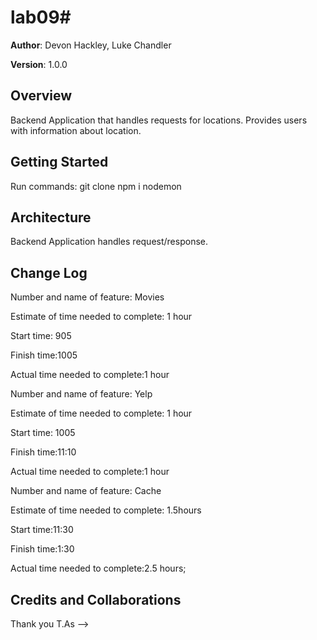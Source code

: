 # lab09#

**Author**: Devon Hackley, Luke Chandler

**Version**: 1.0.0

## Overview
Backend Application that handles requests for locations. Provides users with information about location.

## Getting Started
Run commands:
git clone
npm i
nodemon

## Architecture
Backend Application handles request/response.

## Change Log

Number and name of feature: Movies

Estimate of time needed to complete: 1 hour

Start time: 905

Finish time:1005

Actual time needed to complete:1 hour

Number and name of feature: Yelp 

Estimate of time needed to complete: 1 hour

Start time: 1005

Finish time:11:10

Actual time needed to complete:1 hour

Number and name of feature: Cache 

Estimate of time needed to complete: 1.5hours

Start time:11:30

Finish time:1:30

Actual time needed to complete:2.5 hours;



## Credits and Collaborations
<!-- Give credit (and a link) to other people or resources that helped you build this application. -->
Thank you T.As
-->

